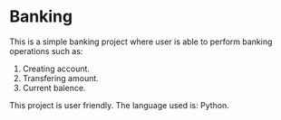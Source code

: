 # Banking
This is a simple banking project where user is able to perform banking operations such as:
1. Creating account.
2. Transfering amount.
3. Current balence.

This project is user friendly.
The language used is: Python.
